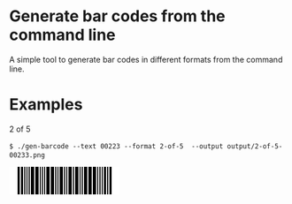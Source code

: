 # Generate bar codes from the command line

A simple tool to generate bar codes in different formats from the command line.

# Examples

2 of 5

```
$ ./gen-barcode --text 00223 --format 2-of-5  --output output/2-of-5-00233.png
```

![2 of 5 barcode](https://github.com/pschlump/gen-barcode/blob/main/output/2-of-5-00233.png?raw=true)
